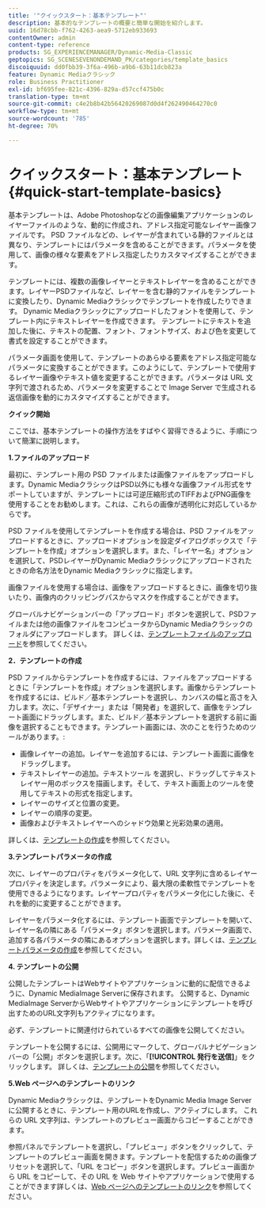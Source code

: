 ```yaml
---
title: '"クイックスタート：基本テンプレート"'
description: 基本的なテンプレートの概要と簡単な開始を紹介します。
uuid: 16d78cbb-f762-4263-aea9-5712eb933693
contentOwner: admin
content-type: reference
products: SG_EXPERIENCEMANAGER/Dynamic-Media-Classic
geptopics: SG_SCENESEVENONDEMAND_PK/categories/template_basics
discoiquuid: dd0fbb39-3f6a-496b-a9b6-63b11dcb823a
feature: Dynamic Mediaクラシック
role: Business Practitioner
exl-id: bf695fee-821c-4396-829a-d57ccf475b0c
translation-type: tm+mt
source-git-commit: c4e2b8b42b56420269087d0d4f262490464270c0
workflow-type: tm+mt
source-wordcount: '785'
ht-degree: 70%

---
```


# クイックスタート：基本テンプレート{#quick-start-template-basics}

基本テンプレートは、Adobe Photoshopなどの画像編集アプリケーションのレイヤーファイルのような、動的に作成され、アドレス指定可能なレイヤー画像ファイルです。 PSD ファイルなどの、レイヤーが含まれている静的ファイルとは異なり、テンプレートにはパラメータを含めることができます。パラメータを使用して、画像の様々な要素をアドレス指定したりカスタマイズすることができます。

テンプレートには、複数の画像レイヤーとテキストレイヤーを含めることができます。レイヤーPSDファイルなど、レイヤーを含む静的ファイルをテンプレートに変換したり、Dynamic Mediaクラシックでテンプレートを作成したりできます。 Dynamic Mediaクラシックにアップロードしたフォントを使用して、テンプレート内にテキストレイヤーを作成できます。 テンプレートにテキストを追加した後に、テキストの配置、フォント、フォントサイズ、および色を変更して書式を設定することができます。

パラメータ画面を使用して、テンプレートのあらゆる要素をアドレス指定可能なパラメータに変換することができます。このようにして、テンプレートで使用するレイヤー画像やテキスト値を変更することができます。パラメータは URL 文字列で渡されるため、パラメータを変更することで Image Server で生成される返信画像を動的にカスタマイズすることができます。

**クイック開始**

ここでは、基本テンプレートの操作方法をすばやく習得できるように、手順について簡潔に説明します。

**1.ファイルのアップロード**

最初に、テンプレート用の PSD ファイルまたは画像ファイルをアップロードします。Dynamic MediaクラシックはPSD以外にも様々な画像ファイル形式をサポートしていますが、テンプレートには可逆圧縮形式のTIFFおよびPNG画像を使用することをお勧めします。これは、これらの画像が透明化に対応しているからです。

PSD ファイルを使用してテンプレートを作成する場合は、PSD ファイルをアップロードするときに、アップロードオプションを設定ダイアログボックスで「テンプレートを作成」オプションを選択します。また、「レイヤー名」オプションを選択して、PSDレイヤーがDynamic Mediaクラシックにアップロードされたときの命名方法をDynamic Mediaクラシックに指定します。

画像ファイルを使用する場合は、画像をアップロードするときに、画像を切り抜いたり、画像内のクリッピングパスからマスクを作成することができます。

グローバルナビゲーションバーの「アップロード」ボタンを選択して、PSDファイルまたは他の画像ファイルをコンピュータからDynamic Mediaクラシックのフォルダにアップロードします。 詳しくは、[テンプレートファイルのアップロード](uploading-template-files.md#uploading_template_files)を参照してください。

**2．テンプレートの作成**

PSD ファイルからテンプレートを作成するには、ファイルをアップロードするときに「テンプレートを作成」オプションを選択します。画像からテンプレートを作成するには、ビルド／基本テンプレートを選択し、カンバスの幅と高さを入力します。次に、「デザイナー」または「開発者」を選択して、画像をテンプレート画面にドラッグします。また、ビルド／基本テンプレートを選択する前に画像を選択することもできます。テンプレート画面には、次のことを行うためのツールがあります。:

* 画像レイヤーの追加。レイヤーを追加するには、テンプレート画面に画像をドラッグします。
* テキストレイヤーの追加。テキストツール  を選択し、ドラッグしてテキストレイヤー用のボックスを描画します。そして、テキスト画面上のツールを使用してテキストの形式を指定します。
* レイヤーのサイズと位置の変更。
* レイヤーの順序の変更。
* 画像およびテキストレイヤーへのシャドウ効果と光彩効果の適用。

詳しくは、[テンプレートの作成](creating-template.md#creating_a_template)を参照してください。

**3.テンプレートパラメータの作成**

次に、レイヤーのプロパティをパラメータ化して、URL 文字列に含めるレイヤープロパティを決定します。パラメータにより、最大限の柔軟性でテンプレートを使用できるようになります。レイヤープロパティをパラメータ化にした後に、それを動的に変更することができます。

レイヤーをパラメータ化するには、テンプレート画面でテンプレートを開いて、レイヤー名の隣にある「パラメータ」ボタンを選択します。パラメータ画面で、追加する各パラメータの隣にあるオプションを選択します。詳しくは、[テンプレートパラメータの作成](creating-template-parameters.md#creating_template_parameters)を参照してください。

**4. テンプレートの公開**

公開したテンプレートはWebサイトやアプリケーションに動的に配信できるように、Dynamic MediaImage Serverに保存されます。 公開すると、Dynamic MediaImage ServerからWebサイトやアプリケーションにテンプレートを呼び出すためのURL文字列もアクティブになります。

必ず、テンプレートに関連付けられているすべての画像を公開してください。

テンプレートを公開するには、公開用にマークして、グローバルナビゲーションバーの「公開」ボタンを選択します。次に、「**[!UICONTROL 発行を送信]**」をクリックします。 詳しくは、[テンプレートの公開](publishing-templates.md#publishing_templates)を参照してください。

**5.Web ページへのテンプレートのリンク**

Dynamic Mediaクラシックは、テンプレートをDynamic Media Image Serverに公開するときに、テンプレート用のURLを作成し、アクティブにします。 これらの URL 文字列は、テンプレートのプレビュー画面からコピーすることができます。

参照パネルでテンプレートを選択し、「プレビュー」ボタンをクリックして、テンプレートのプレビュー画面を開きます。テンプレートを配信するための画像プリセットを選択して、「URL をコピー」ボタンを選択します。プレビュー画面から URL をコピーして、その URL を Web サイトやアプリケーションで使用することができます詳しくは、[Web ページへのテンプレートのリンク](linking-template-web-page.md#linking_a_template_to_a_web_page)を参照してください。
